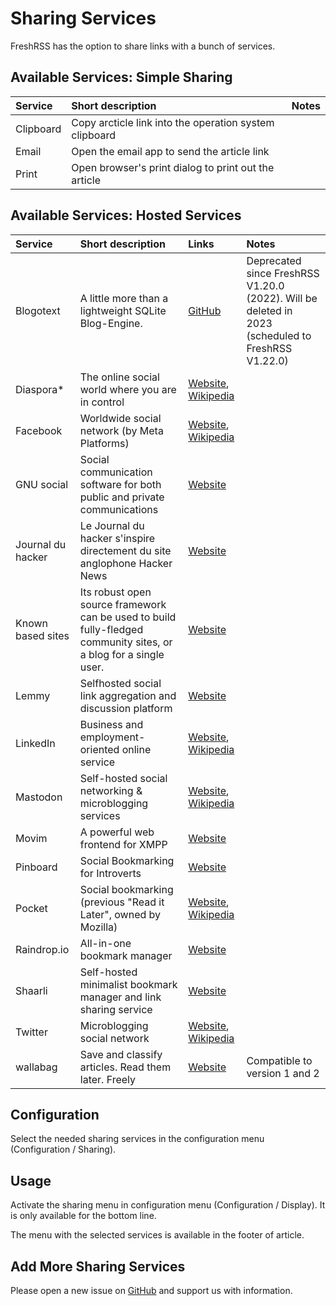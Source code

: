# Sharing Services

FreshRSS has the option to share links with a bunch of services.

## Available Services: Simple Sharing

| Service       | Short description                                      | Notes                                                         |
|:--------------|:-------------------------------------------------------|:--------------------------------------------------------------|
| Clipboard     | Copy arcticle link into the operation system clipboard | |
| Email         | Open the email app to send the article link            | |
| Print         | Open browser's print dialog to print out the article   | |

## Available Services: Hosted Services

| Service           | Short description                                    | Links                                            | Notes                                                         |
|:------------------|:-----------------------------------------------------|:-------------------------------------------------|:--------------------------------------------------------------|
| Blogotext         | A little more than a lightweight SQLite Blog-Engine. | [GitHub](https://github.com/BlogoText/blogotext) | Deprecated since FreshRSS V1.20.0 (2022). Will be deleted in 2023 (scheduled to FreshRSS V1.22.0) |
| Diaspora*         | The online social world where you are in control     | [Website](https://diasporafoundation.org/), [Wikipedia](https://en.wikipedia.org/wiki/Diaspora_(social_network)) |  |
| Facebook          | Worldwide social network (by Meta Platforms)         | [Website](https://facebook.com), [Wikipedia](https://en.wikipedia.org/wiki/Facebook)
| GNU social        | Social communication software for both public and private communications | [Website](https://gnu.io/social/) | |
| Journal du hacker | Le Journal du hacker s'inspire directement du site anglophone Hacker News | [Website](https://www.journalduhacker.net/) |
| Known based sites | Its robust open source framework can be used to build fully-fledged community sites, or a blog for a single user. | [Website](https://withknown.com/) | |
| Lemmy             | Selfhosted social link aggregation and discussion platform | [Website](https://join-lemmy.org/) | |
| LinkedIn          | Business and employment-oriented online service      | [Website](https://www.linkedin.com/), [Wikipedia](https://en.wikipedia.org/wiki/LinkedIn)
| Mastodon          | Self-hosted social networking & microblogging services | [Website](https://joinmastodon.org/), [Wikipedia](https://en.wikipedia.org/wiki/Mastodon_(software)) | |
| Movim             | A powerful web frontend for XMPP                     | [Website](https://movim.eu/) | |
| Pinboard          | Social Bookmarking for Introverts                    | [Website](https://pinboard.in/) | |
| Pocket            | Social bookmarking (previous "Read it Later", owned by Mozilla) | [Website](https://getpocket.com), [Wikipedia](https://en.wikipedia.org/wiki/Pocket_(service)) | |
| Raindrop.io       | All-in-one bookmark manager                          | [Website](https://raindrop.io/)
| Shaarli           | Self-hosted minimalist bookmark manager and link sharing service | [Website](https://shaarli.readthedocs.io/) |
| Twitter           | Microblogging social network                         | [Website](https://twitter.com), [Wikipedia](https://de.wikipedia.org/wiki/Twitter) |
| wallabag          | Save and classify articles. Read them later. Freely  | [Website](https://www.wallabag.org) | Compatible to version 1 and 2

## Configuration

Select the needed sharing services in the configuration menu (Configuration / Sharing).

## Usage

Activate the sharing menu in configuration menu (Configuration / Display). It is only available for the bottom line.

The menu with the selected services is available in the footer of article.

## Add More Sharing Services

Please open a new issue on [GitHub](https://github.com/FreshRSS/FreshRSS/issues) and support us with information.
